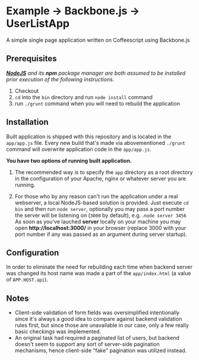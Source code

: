 # Example -> Backbone.js -> UserListApp

A simple single page application written on Coffeescript using Backbone.js

## Prerequisites

_[**NodeJS**](https://nodejs.org/) and its **npm** package manager are both
assumed to be installed prior execution of the following instructions._

1. Checkout
2. `cd` into the `bin` directory and run `node install` command
3. run `./grunt` command when you will need to rebuild the application

## Installation

Built application is shipped with this repository and is located in the
`app/app.js` file. Every new build that's made via abovementioned `./grunt`
command will overwrite application code in the `app/app.js`.

**You have two options of running built application.**

1) The recommended way is to specify the `app` directory as a root directory in
the configuration of your Apache, nginx or whatever server you are running.

2) For those who by any reason can't run the application under a real webserver,
a local NodeJS-based solution is provided. Just execute `cd bin` and then run
`node server`, optionally you may pass a port number the server will
be listening on (`3000` by default), e.g. .`node server 3456` As soon
as you've lauched **server** locally on your machine you may open
**http://localhost:3000/** in your browser (replace 3000 with your port number
if any was passed as an argument during server startup).

## Configuration

In order to eliminate the need for rebuilding each time when backend server was
changed its host name was made a part of the `app/index.html` (a value of 
`APP.HOST.api`).

## Notes

- Client-side validation of form fields was oversimplified intentionally since it's
always a good idea to compare against backend validation rules first, but since
those are unavailable in our case, only a few really basic checkings was implemented.
- An original task had required a paginated list of users, but backend doesn't
seem to support any sort of server-side pagination mechanisms, hence client-side
"fake" pagination was utilized instead.
